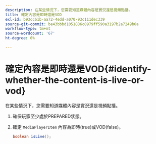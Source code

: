 ```yaml
---
description: 在某些情況下，您需要知道媒體內容是實況還是視頻點播。
title: 確定內容是即時還是VOD
exl-id: b93cc61b-aa72-4edd-a070-93c111dec339
source-git-commit: be43bbbd1051886c8979ff590a3197b2a7249b6a
workflow-type: tm+mt
source-wordcount: '67'
ht-degree: 0%

---
```


# 確定內容是即時還是VOD{#identify-whether-the-content-is-live-or-vod}

在某些情況下，您需要知道媒體內容是實況還是視頻點播。

1. 確保玩家至少處於PREPARED狀態。
1. 確定 `MediaPlayerItem` 內容為即時(true)或VOD(false)。

   ```java
   boolean isLive();
   ```
